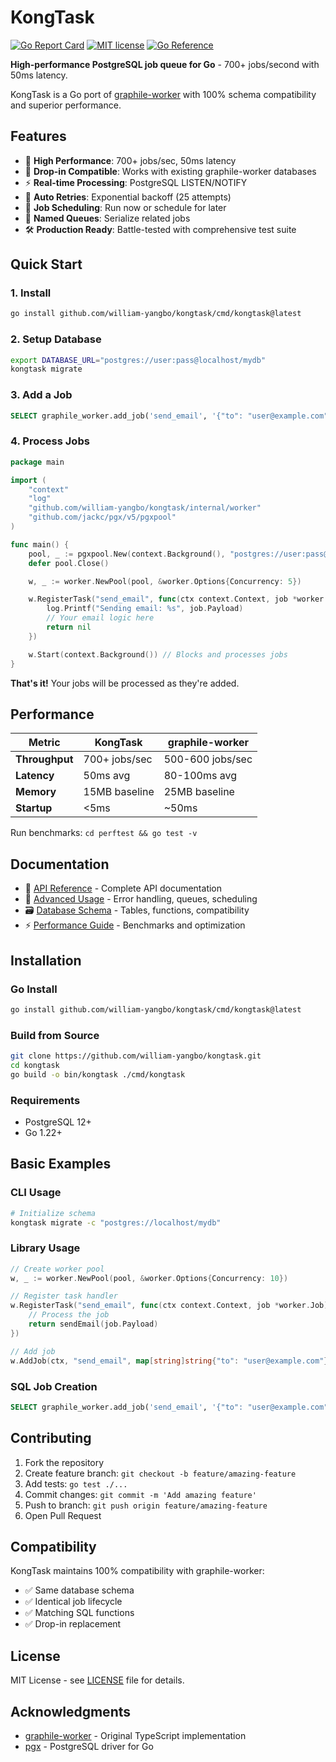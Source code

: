 # KongTask

[![Go Report Card](https://goreportcard.com/badge/github.com/william-yangbo/kongtask)](https://goreportcard.com/report/github.com/william-yangbo/kongtask)
[![MIT license](https://img.shields.io/badge/license-MIT-blue.svg)](LICENSE)
[![Go Reference](https://pkg.go.dev/badge/github.com/william-yangbo/kongtask.svg)](https://pkg.go.dev/github.com/william-yangbo/kongtask)

**High-performance PostgreSQL job queue for Go** - 700+ jobs/second with 50ms latency.

KongTask is a Go port of [graphile-worker](https://github.com/graphile/worker) with 100% schema compatibility and superior performance.

## Features

- 🚀 **High Performance**: 700+ jobs/sec, 50ms latency
- 🔄 **Drop-in Compatible**: Works with existing graphile-worker databases
- ⚡ **Real-time Processing**: PostgreSQL LISTEN/NOTIFY
- 🔁 **Auto Retries**: Exponential backoff (25 attempts)
- 📅 **Job Scheduling**: Run now or schedule for later
- 🎯 **Named Queues**: Serialize related jobs
- 🛠️ **Production Ready**: Battle-tested with comprehensive test suite

## Quick Start

### 1. Install

```bash
go install github.com/william-yangbo/kongtask/cmd/kongtask@latest
```

### 2. Setup Database

```bash
export DATABASE_URL="postgres://user:pass@localhost/mydb"
kongtask migrate
```

### 3. Add a Job

```sql
SELECT graphile_worker.add_job('send_email', '{"to": "user@example.com"}');
```

### 4. Process Jobs

```go
package main

import (
    "context"
    "log"
    "github.com/william-yangbo/kongtask/internal/worker"
    "github.com/jackc/pgx/v5/pgxpool"
)

func main() {
    pool, _ := pgxpool.New(context.Background(), "postgres://user:pass@localhost/mydb")
    defer pool.Close()

    w, _ := worker.NewPool(pool, &worker.Options{Concurrency: 5})

    w.RegisterTask("send_email", func(ctx context.Context, job *worker.Job) error {
        log.Printf("Sending email: %s", job.Payload)
        // Your email logic here
        return nil
    })

    w.Start(context.Background()) // Blocks and processes jobs
}
```

**That's it!** Your jobs will be processed as they're added.

## Performance

| Metric         | KongTask      | graphile-worker  |
| -------------- | ------------- | ---------------- |
| **Throughput** | 700+ jobs/sec | 500-600 jobs/sec |
| **Latency**    | 50ms avg      | 80-100ms avg     |
| **Memory**     | 15MB baseline | 25MB baseline    |
| **Startup**    | <5ms          | ~50ms            |

Run benchmarks: `cd perftest && go test -v`

## Documentation

- 📖 [API Reference](docs/api.md) - Complete API documentation
- 🚀 [Advanced Usage](docs/advanced.md) - Error handling, queues, scheduling
- 🗃️ [Database Schema](docs/schema.md) - Tables, functions, compatibility
- ⚡ [Performance Guide](docs/performance.md) - Benchmarks and optimization

## Installation

### Go Install

```bash
go install github.com/william-yangbo/kongtask/cmd/kongtask@latest
```

### Build from Source

```bash
git clone https://github.com/william-yangbo/kongtask.git
cd kongtask
go build -o bin/kongtask ./cmd/kongtask
```

### Requirements

- PostgreSQL 12+
- Go 1.22+

## Basic Examples

### CLI Usage

```bash
# Initialize schema
kongtask migrate -c "postgres://localhost/mydb"
```

### Library Usage

```go
// Create worker pool
w, _ := worker.NewPool(pool, &worker.Options{Concurrency: 10})

// Register task handler
w.RegisterTask("send_email", func(ctx context.Context, job *worker.Job) error {
    // Process the job
    return sendEmail(job.Payload)
})

// Add job
w.AddJob(ctx, "send_email", map[string]string{"to": "user@example.com"})
```

### SQL Job Creation

```sql
SELECT graphile_worker.add_job('send_email', '{"to": "user@example.com"}');
```

## Contributing

1. Fork the repository
2. Create feature branch: `git checkout -b feature/amazing-feature`
3. Add tests: `go test ./...`
4. Commit changes: `git commit -m 'Add amazing feature'`
5. Push to branch: `git push origin feature/amazing-feature`
6. Open Pull Request

## Compatibility

KongTask maintains 100% compatibility with graphile-worker:

- ✅ Same database schema
- ✅ Identical job lifecycle
- ✅ Matching SQL functions
- ✅ Drop-in replacement

## License

MIT License - see [LICENSE](LICENSE) file for details.

## Acknowledgments

- [graphile-worker](https://github.com/graphile/worker) - Original TypeScript implementation
- [pgx](https://github.com/jackc/pgx) - PostgreSQL driver for Go
